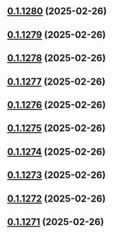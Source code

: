 ## [0.1.1280](https://github.com/binary-braids/terraform-oracle/compare/v0.1.1279...v0.1.1280) (2025-02-26)



## [0.1.1279](https://github.com/binary-braids/terraform-oracle/compare/v0.1.1278...v0.1.1279) (2025-02-26)



## [0.1.1278](https://github.com/binary-braids/terraform-oracle/compare/v0.1.1277...v0.1.1278) (2025-02-26)



## [0.1.1277](https://github.com/binary-braids/terraform-oracle/compare/v0.1.1276...v0.1.1277) (2025-02-26)



## [0.1.1276](https://github.com/binary-braids/terraform-oracle/compare/v0.1.1275...v0.1.1276) (2025-02-26)



## [0.1.1275](https://github.com/binary-braids/terraform-oracle/compare/v0.1.1274...v0.1.1275) (2025-02-26)



## [0.1.1274](https://github.com/binary-braids/terraform-oracle/compare/v0.1.1273...v0.1.1274) (2025-02-26)



## [0.1.1273](https://github.com/binary-braids/terraform-oracle/compare/v0.1.1272...v0.1.1273) (2025-02-26)



## [0.1.1272](https://github.com/binary-braids/terraform-oracle/compare/v0.1.1271...v0.1.1272) (2025-02-26)



## [0.1.1271](https://github.com/binary-braids/terraform-oracle/compare/v0.1.1270...v0.1.1271) (2025-02-26)



